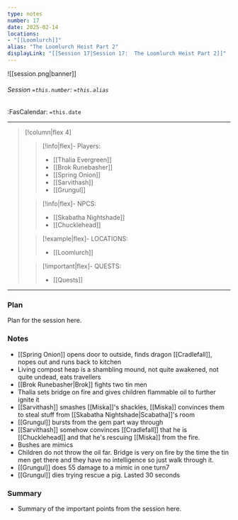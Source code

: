 ```yaml
---
type: notes
number: 17
date: 2025-02-14
locations:
- "[[Loomlurch]]"
alias: "The Loomlurch Heist Part 2"
displayLink: "[[Session 17|Session 17:  The Loomlurch Heist Part 2]]"
---
```


![[session.png|banner]]
###### Session `=this.number`: `=this.alias`
<span class="sub2">:FasCalendar: `=this.date` </span>
___

> [!column|flex 4]
> 
>> [!info|flex]- Players:
>> - [[Thalia Evergreen]]
>> - [[Brok Runebasher]]
>> - [[Spring Onion]]
>> - [[Sarvithash]]
>> - [[Grungul]]
> 
>> [!info|flex]- NPCS:
>> - [[Skabatha Nightshade]]
>> - [[Chucklehead]]
>
>> [!example|flex]- LOCATIONS:
>> - [[Loomlurch]]
>
>> [!important|flex]- QUESTS:
>> - [[Quests]]

---

### Plan
Plan for the session here.

### Notes
- [[Spring Onion]] opens door to outside, finds dragon [[Cradlefall]], nopes out and runs back to kitchen
- Living compost heap is a shambling mound, not quite awakened, not quite undead, eats travellers
- [[Brok Runebasher|Brok]] fights two tin men
- Thalia sets bridge on fire and gives children flammable oil to further ignite it
- [[Sarvithash]] smashes [[Miska]]'s shackles, [[Miska]] convinces them to steal stuff from [[Skabatha Nightshade|Scabatha]]'s room
- [[Grungul]] bursts from the gem part way through
- [[Sarvithash]] somehow convinces [[Cradlefall]] that he is [[Chucklehead]] and that he's rescuing [[Miska]] from the fire.
- Bushes are mimics
- Children do not throw the oil far. Bridge is very on fire by the time the tin men get there and they have no intelligence so just walk through it.
- [[Grungul]] does 55 damage to a mimic in one turn7
- [[Grungul]] dies trying rescue a pig. Lasted 30 seconds

### Summary
- Summary of the important points from the session here.


